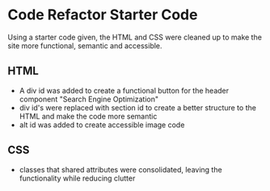 # Code Refactor Starter Code
Using a starter code given, the HTML and CSS were cleaned up to make the site more functional, semantic and accessible.

## HTML
- A div id was added to create a functional button for the header component "Search Engine Optimization"
- div id's were replaced with section id to create a better structure to the HTML and make the code more semantic
- alt id was added to create accessible image code

## CSS
- classes that shared attributes were consolidated, leaving the functionality while reducing clutter 
